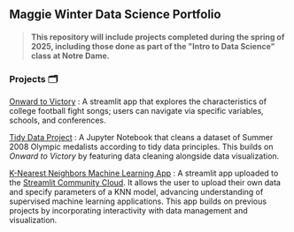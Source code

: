 ## Maggie Winter Data Science Portfolio

> #### This repository will include projects completed during the spring of 2025, including those done as part of the "Intro to Data Science" class at Notre Dame. 

### Projects :card_index_dividers:
[Onward to Victory](https://github.com/maggiewinter/Winter-Data-Science-Portfolio/tree/153f4808ed3f8139c046347ccebe37aa52d73870/basic_streamlit_app) : A streamlit app that explores the characteristics of college football fight songs; users can navigate via specific variables, schools, and conferences.

[Tidy Data Project](https://github.com/maggiewinter/Winter-Data-Science-Portfolio/tree/main/TidyData-Project) : A Jupyter Notebook that cleans a dataset of Summer 2008 Olympic medalists according to tidy data principles. This builds on *Onward to Victory* by featuring data cleaning alongside data visualization. 

[K-Nearest Neighbors Machine Learning App](https://github.com/maggiewinter/Winter-Data-Science-Portfolio/tree/main/MLStreamlitApp) : A streamlit app uploaded to the [Streamlit Community Cloud](https://knnmachinelearningapp.streamlit.app). It allows the user to upload their own data and specify parameters of a KNN model, advancing understanding of supervised machine learning applications. This app builds on previous projects by incorporating interactivity with data management and visualization.
